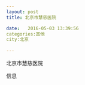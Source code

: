 ```yaml
--- 
layout: post 
title: 北京市慧慈医院

date:   2016-05-03 13:39:56 
categories:其他  
city:北京
  
--- 
```

   
北京市慧慈医院

信息

